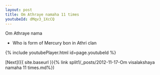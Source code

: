 ```yaml
---
layout: post
title: Om Athraye namaha 11 times
youtubeId: dMqv3_1XcCQ
---
```

 
 
Om Athraye nama 
 
 -  Who is form of Mercury bon in Athri clan 
 
  
 
  
 
 
 
 
 
 


{% include youtubePlayer.html id=page.youtubeId %}
 
[Next]({{ site.baseurl }}{% link  split1/_posts/2012-11-17-Om visalakshaya namaha 11 times.md%})
 
